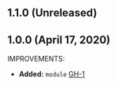 ## 1.1.0 (Unreleased)
## 1.0.0 (April 17, 2020)

IMPROVEMENTS:

- **Added:** `module` [GH-1](https://github.com/terraform-alicloud-modules/terraform-alicloud-maxcompute-project/pull/1)
